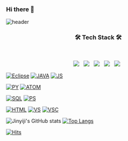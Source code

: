 ### Hi there 👋

<!--
**Jinyiji/Jinyiji** is a ✨ _special_ ✨ repository because its `README.md` (this file) appears on your GitHub profile.

Here are some ideas to get you started:

- 🔭 I’m currently working on ...
- 🌱 I’m currently learning ...
- 👯 I’m looking to collaborate on ...
- 🤔 I’m looking for help with ...
- 💬 Ask me about ...
- 📫 How to reach me: ...
- 😄 Pronouns: ...
- ⚡ Fun fact: ...
-->

![header](https://capsule-render.vercel.app/api?type=wave&color=auto&height=300&section=header&text=Jin%20yiji&fontSize=90)

<h3 align="center"><b>🛠 Tech Stack 🛠</b></h3>
</br>
<p align="center">
<img src="https://img.shields.io/badge/HTML5-E34F26?style=flat-square&logo=HTML5&logoColor=white"/></a> &nbsp
<img src="https://img.shields.io/badge/CSS3-1572B6?style=flat-square&logo=CSS3&logoColor=white"/></a> &nbsp
<img src="https://img.shields.io/badge/JavaScript-F7DF1E?style=flat-square&logo=JavaScript&logoColor=white"/></a> &nbsp
<img src="https://img.shields.io/badge/Node.js-339933?style=flat-square&logo=Node.js&logoColor=white"/></a> &nbsp
<!-- <img src="https://img.shields.io/badge/Android-3DDC84?style=flat-square&logo=Android&logoColor=white"/></a> &nbsp -->
<img src="https://img.shields.io/badge/MySQL-4479A1?style=flat-square&logo=MySQL&logoColor=white"/></a> &nbsp 

 
[![Eclipse](https://img.shields.io/badge/EclipseIDE-2C2255?style=flat-square&logo=eclipse&logoColor=white)](https://www.eclipse.org/ide/)
[![JAVA](https://img.shields.io/badge/Java-007396?style=flat-square&logo=java&logoColor=withe)](https://www.oracle.com/legal/logos.html)
[![JS](https://img.shields.io/badge/JavaScript-F7DF1E?style=flat-square&logo=JavaScript&logoColor=black)](https://spdx.org/licenses/MIT) 


[![PY](https://img.shields.io/badge/PyCharm-000000?style=flat-square&logo=pycharm&logoColor=white)](https://www.python.org/)
[![ATOM](https://img.shields.io/badge/Atom-66595C?style=flat-square&logo=atom&logoColor=white)](https://atom.io/)


[![SQL](https://img.shields.io/badge/MySQL-4479A1?style=flat-square&logo=mySQL&logoColor=white)](https://www.mysql.com/)
[![PS](https://img.shields.io/badge/AdobePhotoshop-31A8FF?style=flat-square&logo=adobephotoshop&logoColor=white)](https://www.adobe.com/kr/products/photoshop.html)



[![HTML](https://img.shields.io/badge/HTML5-E34F26?style=flat-square&logo=html5&logoColor=white)](https://developer.mozilla.org/ko/docs/Learn/HTML)
[![VS](https://img.shields.io/badge/VisualStudio-5C2D91?style=flat-badge&logo=visualstudio&logoColor=white)](https://visualstudio.microsoft.com/ko/)
[![VSC](https://img.shields.io/badge/VisualStudioCode-007ACC?style=flat-square&logo=visualstudiocode&logoColor=white)](https://visualstudio.microsoft.com/ko/)


<!--	
  [![Youtube Badge](https://img.shields.io/badge/Youtube-ff0000?style=flat-square&logo=youtube&link=https://www.youtube.com/c/kyleschool)](https://www.youtube.com/c/kyleschool)
	
  [![Facebook Badge](https://img.shields.io/badge/facebook-1877f2?style=flat-square&logo=facebook&logoColor=white&link=https://www.facebook.com/zzsza)](https://www.facebook.com/zzsza)
	
-->








![Jinyiji's GitHub stats](https://github-readme-stats.vercel.app/api?username=Jinyiji&show_icons=true&theme=radical)
[![Top Langs](https://github-readme-stats.vercel.app/api/top-langs/?username=Jinyiji&langs_count=8)](https://github.com/Jinyiji/github-readme-stats)


<!-- [![Top Langs](https://github-readme-stats.vercel.app/api/top-langs/?username=Jinyiji&layout=compact)](https://github.com/Jinyiji/github-readme-stats) -->



[![Hits](https://hits.seeyoufarm.com/api/count/incr/badge.svg?url=https%3A%2F%2Fgithub.com%2Fgjbae1212%2Fhit-counter&count_bg=%23FF5B91&title_bg=%239800BC&icon=&icon_color=%23E7E7E7&title=hits&edge_flat=false)](https://hits.seeyoufarm.com)
